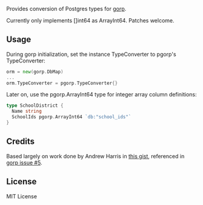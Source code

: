 Provides conversion of Postgres types for [gorp](https://github.com/coopernurse/gorp).

Currently only implements []int64 as ArrayInt64. Patches welcome.

## Usage

During gorp initialization, set the instance TypeConverter to pgorp's TypeConverter:

```go
orm = new(gorp.DbMap)
...
orm.TypeConverter = pgorp.TypeConverter{}
```

Later on, use the pgorp.ArrayInt64 type for integer array column definitions:

```go
type SchoolDistrict {
  Name string
  SchoolIds pgorp.ArrayInt64 `db:"school_ids"`
}
```

## Credits

Based largely on work done by Andrew Harris in [this gist](https://gist.github.com/adharris/4163702), referenced in [gorp issue #5](https://github.com/coopernurse/gorp/issues/5).

## License

MIT License
